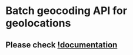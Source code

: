 # Batch geocoding API for geolocations

## Please check [!documentation](https://geocoding-api.vercel.app/)
